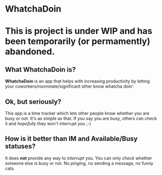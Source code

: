 WhatchaDoin
===========

# This is project is under WIP and has been temporarily (or permamently) abandoned.

## What **WhatchaDoin** is?

**WhatchaDoin** is an app that helps with increasing productivity by letting your coworkers/roommate/significant other know whatcha doin'.

## Ok, but __seriously__?
This app is a time tracker which lets other people know whether you are busy or not. It's as simple as that. If you say you are busy, others can check it and _hopefully_ they won't interrupt you ;-)

## How is it better than IM and Available/Busy statuses?
It does **not** provide any way to _interrupt_ you. You can only _check_ whether someone else is busy or not. No _pinging_, no sending a message, no funny cats.

